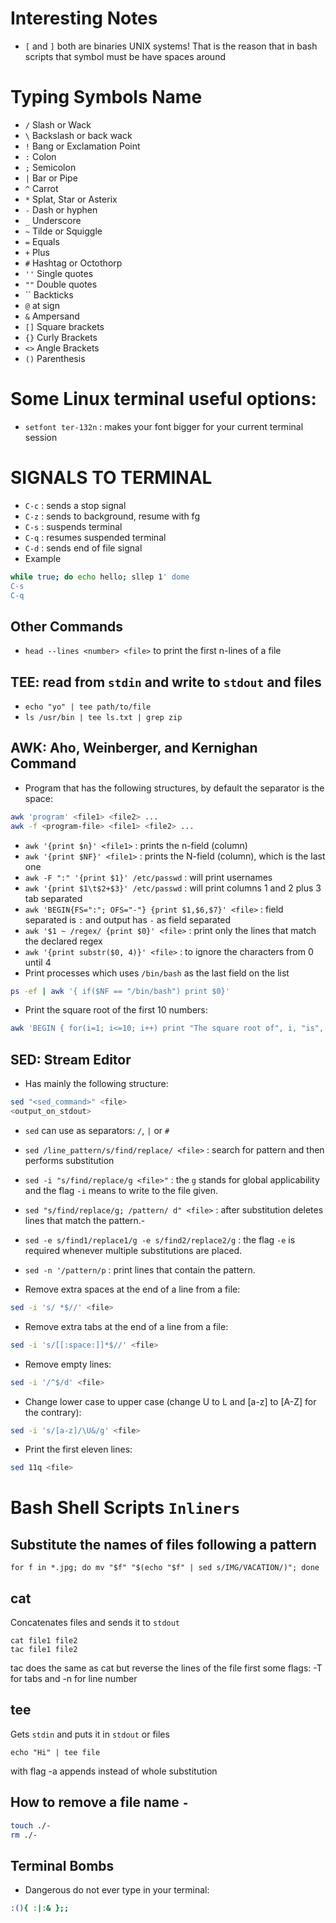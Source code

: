 # Interesting Notes
- `[` and `]` both are binaries UNIX systems! That is the reason that in bash scripts that symbol must be have spaces around
# Typing Symbols Name
- `/` Slash or Wack
- `\` Backslash or back wack
- `!` Bang or Exclamation Point
- `:` Colon
- `;` Semicolon
- `|` Bar or Pipe
- `^` Carrot
- `*` Splat, Star or Asterix
- `-` Dash or hyphen
- `_` Underscore
- `~` Tilde or Squiggle
- `=` Equals
- `+` Plus
- `#` Hashtag or Octothorp
- `''` Single quotes
- `""` Double quotes
- \`\` Backticks
- `@` at sign
- `&` Ampersand
- `[]` Square brackets
- `{}` Curly Brackets
- `<>` Angle Brackets
- `()` Parenthesis

# Some Linux terminal useful options:
- `setfont ter-132n` : makes your font bigger for your current terminal session

# SIGNALS TO TERMINAL
- `C-c` : sends a stop signal
- `C-z` : sends to background, resume with fg
- `C-s` : suspends terminal 
- `C-q` : resumes suspended terminal 
- `C-d` : sends end of file signal
- Example
```bash
while true; do echo hello; sllep 1' dome
C-s
C-q
```

## Other Commands
- `head --lines <number> <file>` to print the first n-lines of a file

## TEE: read from  `stdin` and write to `stdout` and files
- `echo "yo" | tee path/to/file`
- `ls /usr/bin | tee ls.txt | grep zip`

## AWK: Aho, Weinberger, and Kernighan Command
- Program that has the following structures, by default the separator is the space:
```bash
awk 'program' <file1> <file2> ...
awk -f <program-file> <file1> <file2> ...
```
- `awk '{print $n}' <file1>` : prints the n-field (column)
- `awk '{print $NF}' <file1>` : prints the N-field (column), which is the last one
- `awk -F ":" '{print $1}' /etc/passwd` : will print usernames
- `awk '{print $1\t$2+$3}' /etc/passwd` : will print columns 1 and 2 plus 3 tab separated
- `awk 'BEGIN{FS=":"; OFS="-"} {print $1,$6,$7}' <file>` : field separated is `:` and output has `-` as field separated
- `awk '$1 ~ /regex/ {print $0}' <file>` : print only the lines that match the declared regex
- `awk '{print substr($0, 4)}' <file>` : to ignore the characters from 0 until 4
- Print processes which uses `/bin/bash` as the last field on the list
```bash
ps -ef | awk '{ if($NF == "/bin/bash") print $0}'
```
- Print the square root of the first 10 numbers:
```bash
awk 'BEGIN { for(i=1; i<=10; i++) print "The square root of", i, "is", i*i;}'
```

## SED: Stream Editor
- Has mainly the following structure:
```bash
sed "<sed_command>" <file>
<output_on_stdout>
```
- `sed` can use as separators: `/`, `|` or `#`
- `sed /line_pattern/s/find/replace/ <file>` : search for pattern and then performs substitution
- `sed -i "s/find/replace/g <file>"` : the `g` stands for global applicability and the flag `-i` means to write to the file given.
- `sed "s/find/replace/g; /pattern/ d" <file>` : after substitution deletes lines that match the pattern.-
- `sed -e s/find1/replace1/g -e s/find2/replace2/g` : the flag `-e` is required whenever multiple substitutions are placed.
- `sed -n '/pattern/p` : print lines that contain the pattern.

- Remove extra spaces at the end of a line from a file:
```bash
sed -i 's/ *$//' <file>
```
- Remove extra tabs at the end of a line from a file:
```bash
sed -i 's/[[:space:]]*$//' <file>
```
- Remove empty lines:
```bash
sed -i '/^$/d' <file>
```
- Change lower case to upper case (change U to L and [a-z] to [A-Z] for the contrary):
```bash
sed -i 's/[a-z]/\U&/g' <file>
```
- Print the first eleven lines:
```bash
sed 11q <file>
```

# Bash Shell Scripts `Inliners`

## Substitute the names of files following a pattern
```console
for f in *.jpg; do mv "$f" "$(echo "$f" | sed s/IMG/VACATION/)"; done
```

## cat
Concatenates files and sends it to `stdout`
```console
cat file1 file2
tac file1 file2
```
tac does the same as cat but reverse the lines of the file first
some flags: -T for tabs and -n for line number

## tee
Gets `stdin` and puts it in `stdout` or files
```console
echo "Hi" | tee file
```
with flag -a appends instead of whole substitution

## How to remove a file name `-`
```bash
touch ./-
rm ./-
```

## Terminal Bombs
- Dangerous do not ever type in your terminal:
```bash
:(){ :|:& };;
```
